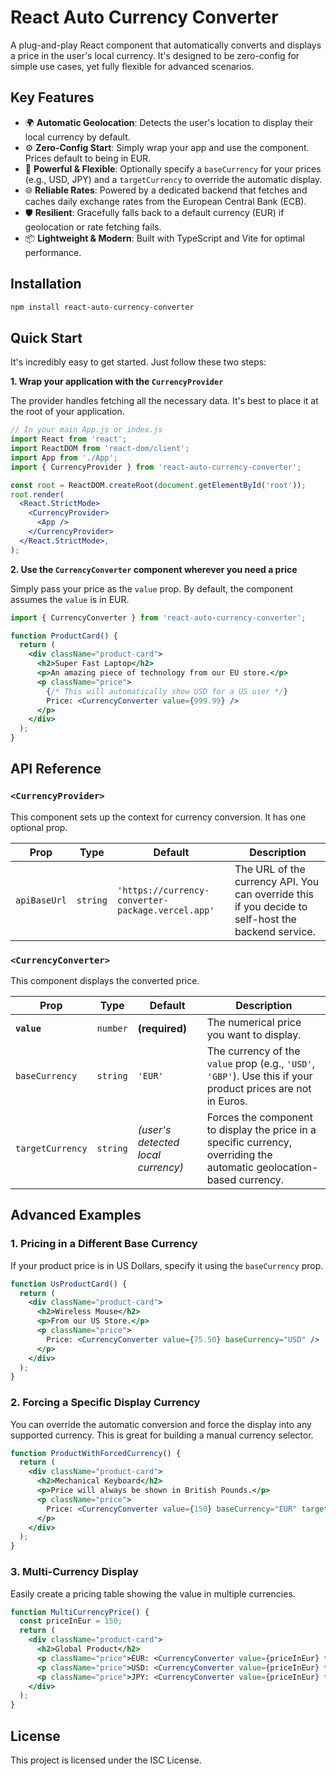 # React Auto Currency Converter

A plug-and-play React component that automatically converts and displays a price in the user's local currency. It's designed to be zero-config for simple use cases, yet fully flexible for advanced scenarios.

## Key Features

-   🌍 **Automatic Geolocation**: Detects the user's location to display their local currency by default.
-   ⚙️ **Zero-Config Start**: Simply wrap your app and use the component. Prices default to being in EUR.
-   💪 **Powerful & Flexible**: Optionally specify a `baseCurrency` for your prices (e.g., USD, JPY) and a `targetCurrency` to override the automatic display.
-   🌐 **Reliable Rates**: Powered by a dedicated backend that fetches and caches daily exchange rates from the European Central Bank (ECB).
-   🛡️ **Resilient**: Gracefully falls back to a default currency (EUR) if geolocation or rate fetching fails.
-   📦 **Lightweight & Modern**: Built with TypeScript and Vite for optimal performance.

## Installation

```bash
npm install react-auto-currency-converter
```

## Quick Start

It's incredibly easy to get started. Just follow these two steps:

**1. Wrap your application with the `CurrencyProvider`**

The provider handles fetching all the necessary data. It's best to place it at the root of your application.

```jsx
// In your main App.js or index.js
import React from 'react';
import ReactDOM from 'react-dom/client';
import App from './App';
import { CurrencyProvider } from 'react-auto-currency-converter';

const root = ReactDOM.createRoot(document.getElementById('root'));
root.render(
  <React.StrictMode>
    <CurrencyProvider>
      <App />
    </CurrencyProvider>
  </React.StrictMode>,
);
```

**2. Use the `CurrencyConverter` component wherever you need a price**

Simply pass your price as the `value` prop. By default, the component assumes the `value` is in EUR.

```jsx
import { CurrencyConverter } from 'react-auto-currency-converter';

function ProductCard() {
  return (
    <div className="product-card">
      <h2>Super Fast Laptop</h2>
      <p>An amazing piece of technology from our EU store.</p>
      <p className="price">
        {/* This will automatically show USD for a US user */}
        Price: <CurrencyConverter value={999.99} />
      </p>
    </div>
  );
}
```

## API Reference

### `<CurrencyProvider>`

This component sets up the context for currency conversion. It has one optional prop.

| Prop         | Type     | Default                                        | Description                                                                                             |
| ------------ | -------- | ---------------------------------------------- | ------------------------------------------------------------------------------------------------------- |
| `apiBaseUrl` | `string` | `'https://currency-converter-package.vercel.app'` | The URL of the currency API. You can override this if you decide to self-host the backend service.      |

### `<CurrencyConverter>`

This component displays the converted price.

| Prop             | Type     | Default                               | Description                                                                                                          |
| ---------------- | -------- | ------------------------------------- | -------------------------------------------------------------------------------------------------------------------- |
| **`value`**      | `number` | **(required)**                        | The numerical price you want to display.                                                                             |
| `baseCurrency`   | `string` | `'EUR'`                               | The currency of the `value` prop (e.g., `'USD'`, `'GBP'`). Use this if your product prices are not in Euros.          |
| `targetCurrency` | `string` | _(user's detected local currency)_    | Forces the component to display the price in a specific currency, overriding the automatic geolocation-based currency. |

## Advanced Examples

### 1. Pricing in a Different Base Currency

If your product price is in US Dollars, specify it using the `baseCurrency` prop.

```jsx
function UsProductCard() {
  return (
    <div className="product-card">
      <h2>Wireless Mouse</h2>
      <p>From our US Store.</p>
      <p className="price">
        Price: <CurrencyConverter value={75.50} baseCurrency="USD" />
      </p>
    </div>
  );
}
```

### 2. Forcing a Specific Display Currency

You can override the automatic conversion and force the display into any supported currency. This is great for building a manual currency selector.

```jsx
function ProductWithForcedCurrency() {
  return (
    <div className="product-card">
      <h2>Mechanical Keyboard</h2>
      <p>Price will always be shown in British Pounds.</p>
      <p className="price">
        Price: <CurrencyConverter value={150} baseCurrency="EUR" targetCurrency="GBP" />
      </p>
    </div>
  );
}
```

### 3. Multi-Currency Display

Easily create a pricing table showing the value in multiple currencies.

```jsx
function MultiCurrencyPrice() {
  const priceInEur = 150;
  return (
    <div className="product-card">
      <h2>Global Product</h2>
      <p className="price">EUR: <CurrencyConverter value={priceInEur} targetCurrency="EUR" /></p>
      <p className="price">USD: <CurrencyConverter value={priceInEur} targetCurrency="USD" /></p>
      <p className="price">JPY: <CurrencyConverter value={priceInEur} targetCurrency="JPY" /></p>
    </div>
  );
}
```

## License

This project is licensed under the ISC License.